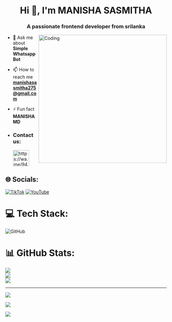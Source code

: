 <h1 align="center">Hi 👋, I'm MANISHA SASMITHA</h1>
<h3 align="center">A passionate frontend developer from srilanka</h3>
<img align="right" alt="Coding" width="400" src="https://media.tenor.com/rePDfDWO3XoAAAAd/hacking.gif">

- 💬 Ask me about **Simple Whatsapp Bot**

- 📫 How to reach me **manishasasmitha275@gmail.com**

- ⚡ Fun fact **MANISHA MD**
- <h3 align="left">Contact us:</h3><p> <a href="https://wa.me/94759934522" target="blank"><img align="center" src="https://telegra.ph/file/1448f0458c3c64900f49c.png" alt="https://wa.me/94759934522" height="50" width="50" /></a> 
</p>


## 🌐 Socials:
[![TikTok](https://img.shields.io/badge/TikTok-%23000000.svg?logo=TikTok&logoColor=white)](https://tiktok.com/@manishacmd_522) [![YouTube](https://img.shields.io/badge/YouTube-%23FF0000.svg?logo=YouTube&logoColor=white)](https://youtube.com/@manishaSasmitha) 

# 💻 Tech Stack:
![GitHub](https://img.shields.io/badge/github-%23121011.svg?style=for-the-badge&logo=github&logoColor=white)
# 📊 GitHub Stats:
![](https://github-readme-stats.vercel.app/api?username=MANISHA-CMD&theme=dark&hide_border=false&include_all_commits=false&count_private=false)<br/>
![](https://github-readme-streak-stats.herokuapp.com/?user=MANISHA-CMD&theme=dark&hide_border=false)<br/>
![](https://github-readme-stats.vercel.app/api/top-langs/?username=MANISHA-CMD&theme=dark&hide_border=false&include_all_commits=false&count_private=false&layout=compact)

---
[![](https://visitcount.itsvg.in/api?id=MANISHA-CMD&icon=0&color=0)](https://visitcount.itsvg.in)

<!-- Proudly created with GPRM ( https://gprm.itsvg.in ) -->
[![](https://visitcount.itsvg.in/api?id=MANISHA-CMD&label=Select%20Icon&icon=4&pretty=false)](https://visitcount.itsvg.in)

<a href="https://visitcount.itsvg.in">
  <img src="https://visitcount.itsvg.in/api?id=MANISHA-CMD&label=Select%20Icon&icon=7&pretty=false" />
</a>

